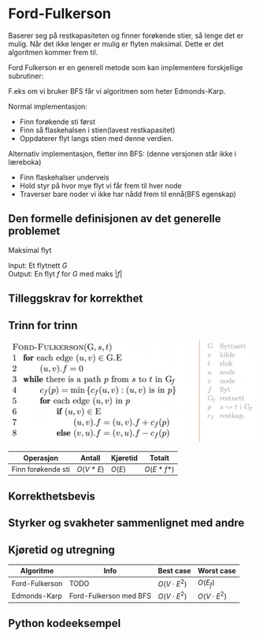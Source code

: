 # Ford-Fulkerson
<!-- [L8] Forstå Ford-Fulkerson-Method og Ford-Fulkerson -->

<!--
1. Kjenne den formelle definisjonen av det generelle problemet den løser
2. Kjenne til eventuelle tilleggskrav den stiller for å være korrekt
3. Vite hvordan den oppfører seg; kunne utføre algoritmen, trinn for trinn!
4. Forstå korrekthetsbeviset; hvordan og hvorfor virker algoritmen egentlig?
5. Kjenne til eventuelle styrker eller svakheter, sammenlignet med andre
6. Kjenne kjøretidene under ulike omstendigheter, og forstå utregningen
-->
Baserer seg på restkapasiteten og finner forøkende stier, så lenge det er mulig.
Når det ikke lenger er mulig er flyten maksimal. Dette er det algoritmen kommer frem til.

Ford Fulkerson er en generell metode som kan implementere forskjellige subrutiner:

F.eks om vi bruker BFS får vi algoritmen som heter Edmonds-Karp.

Normal implementasjon:

- Finn forøkende sti først
- Finn så flaskehalsen i stien(lavest restkapasitet)
- Oppdaterer flyt langs stien med denne verdien.

Alternativ implementasjon, fletter inn BFS: (denne versjonen står ikke i læreboka)

- Finn flaskehalser underveis
- Hold styr på hvor mye flyt vi får frem til hver node
- Traverser bare noder vi ikke har nådd frem til ennå(BFS egenskap)

## Den formelle definisjonen av det generelle problemet
<!-- Et problem er relasjonen mellom input og output -->

Maksimal flyt

Input: Et flytnett $G$  
Output: En flyt $f$ for $G$ med maks $|f|$

## Tilleggskrav for korrekthet
<!-- Korrekhet: algoritmer virker, gir det svaret den skal -->
<!-- Eks: Binary search må ha en sortert liste -->

## Trinn for trinn
<!-- Pseudokode med forklaring -->

![Ford-Fulkerson](/Figurer/ford-fulkerson.png)

Operasjon | Antall | Kjøretid | Totalt
---------|----------|---------| ---------
Finn forøkende sti | $O(V*E)$ | $O(E)$ | $O(E*f*)$

## Korrekthetsbevis

## Styrker og svakheter sammenlignet med andre

## Kjøretid og utregning
<!-- Under ulike omstendigheter -->

Algoritme | Info | Best case | Worst case
---------|----------|---------|---------
Ford-Fulkerson | TODO | $O(V\cdot E^2)$ | $O(E_f)$
Edmonds-Karp | Ford-Fulkerson med BFS | $O(V\cdot E^2)$ | $O(V\cdot E^2)$

## Python kodeeksempel
